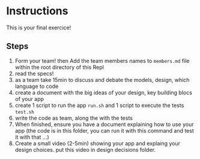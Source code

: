 # Instructions

This is your final exercice!

## Steps

1. Form your team! then Add the team members names to `members.md` file within the root directory of this Repl
2. read the specs!
3. as a team take 15min to discuss and debate the models, design, which language to code
4. create a document with the big ideas of your design, key building blocs of your app
5. create 1 script to run the app `run.sh` and 1 script to execute the tests `test.sh`
6. write the code as team, along the with the tests
7. When finished, ensure you have a document explaining how to use your app (the code is in this folder, you can run it
   with this command and test it with that ...)
8. Create a small video (2-5min) showing your app and explaing your design choices. put this video in design decisions
   folder.

